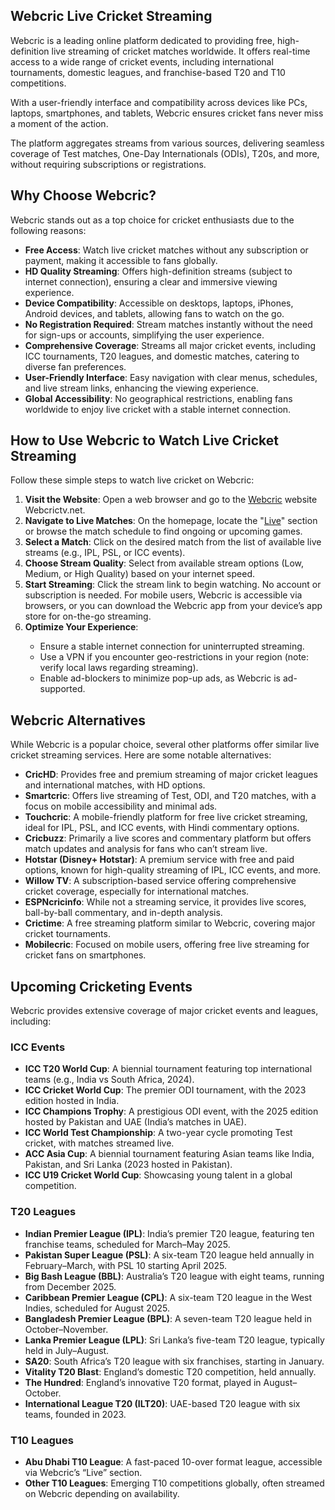 <h2><strong>Webcric Live Cricket Streaming</strong></h2> <p>Webcric is a leading online platform dedicated to providing free, high-definition live streaming of cricket matches worldwide. It offers real-time access to a wide range of cricket events, including international tournaments, domestic leagues, and franchise-based T20 and T10 competitions.</p> <p>With a user-friendly interface and compatibility across devices like PCs, laptops, smartphones, and tablets, Webcric ensures cricket fans never miss a moment of the action.</p> <p>The platform aggregates streams from various sources, delivering seamless coverage of Test matches, One-Day Internationals (ODIs), T20s, and more, without requiring subscriptions or registrations.</p> <h2><strong>Why Choose Webcric?</strong></h2> <p>Webcric stands out as a top choice for cricket enthusiasts due to the following reasons:</p> <ul> <li><strong>Free Access</strong>: Watch live cricket matches without any subscription or payment, making it accessible to fans globally.</li> <li><strong>HD Quality Streaming</strong>: Offers high-definition streams (subject to internet connection), ensuring a clear and immersive viewing experience.</li> <li><strong>Device Compatibility</strong>: Accessible on desktops, laptops, iPhones, Android devices, and tablets, allowing fans to watch on the go.</li> <li><strong>No Registration Required</strong>: Stream matches instantly without the need for sign-ups or accounts, simplifying the user experience.</li> <li><strong>Comprehensive Coverage</strong>: Streams all major cricket events, including ICC tournaments, T20 leagues, and domestic matches, catering to diverse fan preferences.</li> <li><strong>User-Friendly Interface</strong>: Easy navigation with clear menus, schedules, and live stream links, enhancing the viewing experience.</li> <li><strong>Global Accessibility</strong>: No geographical restrictions, enabling fans worldwide to enjoy live cricket with a stable internet connection.</li> </ul> <h2><strong>How to Use Webcric to Watch Live Cricket Streaming</strong></h2> <p>Follow these simple steps to watch live cricket on Webcric:</p> <ol> <li><strong>Visit the Website</strong>: Open a web browser and go to the&nbsp;<a href="https://webcrictv.net/">Webcric</a>&nbsp;website Webcrictv.net.</li> <li><strong>Navigate to Live Matches</strong>: On the homepage, locate the "<a href="https://webcrictv.net/live/">Live</a>" section or browse the match schedule to find ongoing or upcoming games.</li> <li><strong>Select a Match</strong>: Click on the desired match from the list of available live streams (e.g., IPL, PSL, or ICC events).</li> <li><strong>Choose Stream Quality</strong>: Select from available stream options (Low, Medium, or High Quality) based on your internet speed.</li> <li><strong>Start Streaming</strong>: Click the stream link to begin watching. No account or subscription is needed. For mobile users, Webcric is accessible via browsers, or you can download the Webcric app from your device&rsquo;s app store for on-the-go streaming.</li> <li><strong>Optimize Your Experience</strong>:</li> <ul> <li>Ensure a stable internet connection for uninterrupted streaming.</li> <li>Use a VPN if you encounter geo-restrictions in your region (note: verify local laws regarding streaming).</li> <li>Enable ad-blockers to minimize pop-up ads, as Webcric is ad-supported.</li> </ul> </ol> <h2><strong>Webcric Alternatives</strong></h2> <p>While Webcric is a popular choice, several other platforms offer similar live cricket streaming services. Here are some notable alternatives:</p> <ul> <li><strong>CricHD</strong>: Provides free and premium streaming of major cricket leagues and international matches, with HD options.</li> <li><strong>Smartcric</strong>: Offers live streaming of Test, ODI, and T20 matches, with a focus on mobile accessibility and minimal ads.</li> <li><strong>Touchcric</strong>: A mobile-friendly platform for free live cricket streaming, ideal for IPL, PSL, and ICC events, with Hindi commentary options.</li> <li><strong>Cricbuzz</strong>: Primarily a live scores and commentary platform but offers match updates and analysis for fans who can&rsquo;t stream live.</li> <li><strong>Hotstar (Disney+ Hotstar)</strong>: A premium service with free and paid options, known for high-quality streaming of IPL, ICC events, and more.</li> <li><strong>Willow TV</strong>: A subscription-based service offering comprehensive cricket coverage, especially for international matches.</li> <li><strong>ESPNcricinfo</strong>: While not a streaming service, it provides live scores, ball-by-ball commentary, and in-depth analysis.</li> <li><strong>Crictime</strong>: A free streaming platform similar to Webcric, covering major cricket tournaments.</li> <li><strong>Mobilecric</strong>: Focused on mobile users, offering free live streaming for cricket fans on smartphones.</li> </ul> <h2><strong>Upcoming Cricketing Events</strong></h2> <p>Webcric provides extensive coverage of major cricket events and leagues, including:</p> <h3><strong>ICC Events</strong></h3> <ul> <li><strong>ICC T20 World Cup</strong>: A biennial tournament featuring top international teams (e.g., India vs South Africa, 2024).</li> <li><strong>ICC Cricket World Cup</strong>: The premier ODI tournament, with the 2023 edition hosted in India.</li> <li><strong>ICC Champions Trophy</strong>: A prestigious ODI event, with the 2025 edition hosted by Pakistan and UAE (India&rsquo;s matches in UAE).</li> <li><strong>ICC World Test Championship</strong>: A two-year cycle promoting Test cricket, with matches streamed live.</li> <li><strong>ACC Asia Cup</strong>: A biennial tournament featuring Asian teams like India, Pakistan, and Sri Lanka (2023 hosted in Pakistan).</li> <li><strong>ICC U19 Cricket World Cup</strong>: Showcasing young talent in a global competition.</li> </ul> <h3><strong>T20 Leagues</strong></h3> <ul> <li><strong>Indian Premier League (IPL)</strong>: India&rsquo;s premier T20 league, featuring ten franchise teams, scheduled for March&ndash;May 2025.</li> <li><strong>Pakistan Super League (PSL)</strong>: A six-team T20 league held annually in February&ndash;March, with PSL 10 starting April 2025.</li> <li><strong>Big Bash League (BBL)</strong>: Australia&rsquo;s T20 league with eight teams, running from December 2025.</li> <li><strong>Caribbean Premier League (CPL)</strong>: A six-team T20 league in the West Indies, scheduled for August 2025.</li> <li><strong>Bangladesh Premier League (BPL)</strong>: A seven-team T20 league held in October&ndash;November.</li> <li><strong>Lanka Premier League (LPL)</strong>: Sri Lanka&rsquo;s five-team T20 league, typically held in July&ndash;August.</li> <li><strong>SA20</strong>: South Africa&rsquo;s T20 league with six franchises, starting in January.</li> <li><strong>Vitality T20 Blast</strong>: England&rsquo;s domestic T20 competition, held annually.</li> <li><strong>The Hundred</strong>: England&rsquo;s innovative T20 format, played in August&ndash;October.</li> <li><strong>International League T20 (ILT20)</strong>: UAE-based T20 league with six teams, founded in 2023.</li> </ul> <h3><strong>T10 Leagues</strong></h3> <ul> <li><strong>Abu Dhabi T10 League</strong>: A fast-paced 10-over format league, accessible via Webcric&rsquo;s &ldquo;Live&rdquo; section.</li> <li><strong>Other T10 Leagues</strong>: Emerging T10 competitions globally, often streamed on Webcric depending on availability.</li> </ul> <p>&nbsp;</p>
